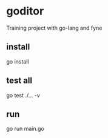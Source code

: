 # goditor
Training project with go-lang and fyne

## install
go install

## test all 
go test ./... -v

## run
go run main.go
